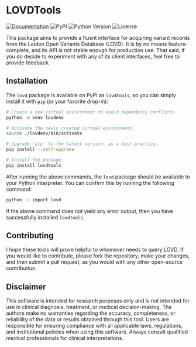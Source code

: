 # LOVDTools

[![Documentation](https://img.shields.io/badge/docs-latest-blue.svg)](https://hyletic.github.io/lovdtools/)
![PyPI](https://img.shields.io/pypi/v/lovdtools)
![Python Version](https://img.shields.io/python/required-version-toml?tomlFilePath=https%3A%2F%2Fraw.githubusercontent.com%2Fhyletic%2Flovdtools%2Frefs%2Fheads%2Fmain%2Fpyproject.toml)
![License](https://img.shields.io/github/license/hyletic/lovdtools)

This package aims to provide a fluent interface for acquiring variant records
from the Leiden Open Variants Database (LOVD). It is by no means feature-complete,
and its API is not stable enough for production use. That said, if you do decide 
to experiment with any of its client interfaces, feel free to provide feedback.

## Installation

The `lovd` package is available on PyPI as `lovdtools`, so you can simply install it 
with `pip` (or your favorite drop-in):

```bash
# Create a new virtual environment to avoid dependency conflicts.
python -m venv lovdenv

# Activate the newly created virtual environment.
source ./lovdenv/bin/activate

# Upgrade `pip` to the latest version, as a best practice.
pip install --self-upgrade

# Install the package.
pip install lovdtools
```

After running the above commands, the `lovd` package should be available to
your Python interpreter. You can confirm this by running the following command:

```bash
python -c import lovd
```

If the above command does not yield any error output, then you have successfully
installed `lovdtools`.

## Contributing

I hope these tools will prove helpful to whomever needs to query LOVD. If you would
like to contribute, please fork the repository, make your changes, and then submit
a pull request, as you would with any other open-source contribution.

## Disclaimer

This software is intended for research purposes only and is not intended for use
in clinical diagnosis, treatment, or medical decision-making. The authors make no
warranties regarding the accuracy, completeness, or reliability of the data or results
obtained through this tool. Users are responsible for ensuring compliance with all
applicable laws, regulations, and institutional policies when using this software.
Always consult qualified medical professionals for clinical interpretations.
